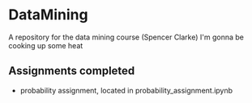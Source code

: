 # DataMining
A repository for the data mining course (Spencer Clarke)
I'm gonna be cooking up some heat

## Assignments completed
- probability assignment, located in probability_assignment.ipynb
